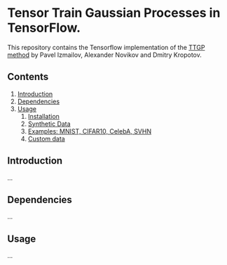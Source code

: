 # Tensor Train Gaussian Processes in TensorFlow.

This repository contains the Tensorflow implementation of the [TTGP method](https://arxiv.org/abs/1710.07324) by Pavel Izmailov, Alexander Novikov and Dmitry Kropotov.

## Contents
1. [Introduction](#introduction)
2. [Dependencies](#dependencies)
4. [Usage](#usage)
    1. [Installation](#installation)
    2. [Synthetic Data](#synthetic-data)
    3. [Examples: MNIST, CIFAR10, CelebA, SVHN](#mnist-cifar10-celeba-svhn)
    4. [Custom data](#custom-data)
    
## Introduction

...

## Dependencies

...

## Usage

...
